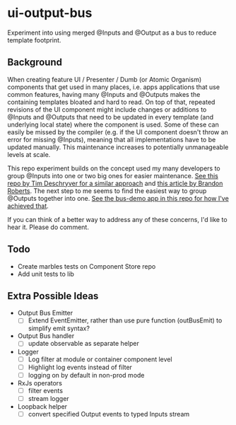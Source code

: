 # ui-output-bus

Experiment into using merged @Inputs and @Output as a bus to reduce template footprint.

## Background

When creating feature UI / Presenter / Dumb (or Atomic Organism) components that get used in many places, i.e. apps applications that use common features, having many @Inputs and @Outputs makes the containing templates bloated and hard to read. On top of that, repeated revisions of the UI component might include changes or additions to @Inputs and @Outputs that need to be updated in every template (and underlying local state) where the component is used. Some of these can easily be missed by the compiler (e.g. if the UI component doesn't throw an error for missing @Inputs), meaning that all implementations have to be updated manually. This maintenance increases to potentially unmanageable levels at scale.

This repo experiment builds on the concept used my many developers to group @Inputs into one or two big ones for easier maintenance. [See this repo by Tim Deschryver for a similar approach](https://github.com/timdeschryver/ngrx-family-grocery-list/blob/master/src/app/groceries/pages/grocery-family-member-page.component.ts) and [this article by Brandon Roberts](https://dev.to/brandontroberts/maximizing-and-simplifying-component-views-with-ngrx-selectors-286j). The next step to me seems to find the easiest way to group @Outputs together into one. [See the bus-demo app in this repo for how I've achieved that](apps/bus-demo/src/app/book-manager/book-manager.component.html).

If you can think of a better way to address any of these concerns, I'd like to hear it. Please do comment.

## Todo

- Create marbles tests on Component Store repo
- Add unit tests to lib

## Extra Possible Ideas

- Output Bus Emitter
  - [ ] Extend EventEmitter, rather than use pure function (outBusEmit) to simplify emit syntax?
- Output Bus handler
  - [ ] update observable as separate helper
- Logger
  - [ ] Log filter at module or container component level
  - [ ] Highlight log events instead of filter
  - [ ] logging on by default in non-prod mode
- RxJs operators
  - [ ] filter events
  - [ ] stream logger
- Loopback helper
  - [ ] convert specified Output events to typed Inputs stream
